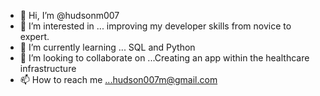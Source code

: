 - 👋 Hi, I’m @hudsonm007
- 👀 I’m interested in ... improving my developer skills from novice to expert.
- 🌱 I’m currently learning ... SQL and Python
- 💞️ I’m looking to collaborate on ...Creating an app within the healthcare infrastructure
- 📫 How to reach me ...hudson007m@gmail.com

<!---
hudsonm007/hudsonm007 is a ✨ special ✨ repository because its `README.md` (this file) appears on your GitHub profile.
You can click the Preview link to take a look at your changes.
--->
